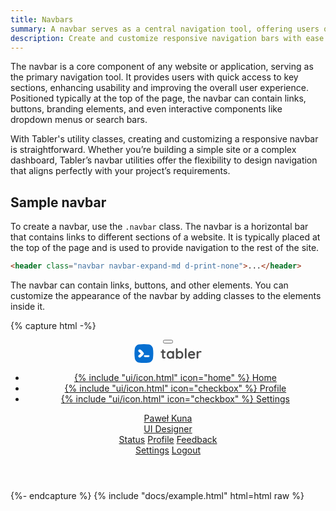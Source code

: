 ```yaml
---
title: Navbars
summary: A navbar serves as a central navigation tool, offering users quick and easy access to key sections of a website or application, improving usability and enhancing the overall user experience.
description: Create and customize responsive navigation bars with ease.
---
```


The navbar is a core component of any website or application, serving as the primary navigation tool. It provides users with quick access to key sections, enhancing usability and improving the overall user experience. Positioned typically at the top of the page, the navbar can contain links, buttons, branding elements, and even interactive components like dropdown menus or search bars.

With Tabler's utility classes, creating and customizing a responsive navbar is straightforward. Whether you’re building a simple site or a complex dashboard, Tabler’s navbar utilities offer the flexibility to design navigation that aligns perfectly with your project’s requirements.



## Sample navbar

To create a navbar, use the `.navbar` class. The navbar is a horizontal bar that contains links to different sections of a website. It is typically placed at the top of the page and is used to provide navigation to the rest of the site.

```html
<header class="navbar navbar-expand-md d-print-none">...</header>
```

The navbar can contain links, buttons, and other elements. You can customize the appearance of the navbar by adding classes to the elements inside it.

{% capture html -%}
<header class="navbar navbar-expand-md d-print-none">
  <div class="container-xl">
    <button
      class="navbar-toggler"
      type="button"
      data-bs-toggle="collapse"
      data-bs-target="#navbar-menu"
      aria-controls="navbar-menu"
      aria-expanded="false"
      aria-label="Toggle navigation"
    >
      <span class="navbar-toggler-icon"></span>
    </button>
    <div class="navbar-brand navbar-brand-autodark d-none-navbar-horizontal pe-0 pe-md-3">
      <a href="javascript:void(0)">
        <svg
          xmlns="http://www.w3.org/2000/svg"
          width="110"
          height="32"
          viewBox="0 0 232 68"
          class="navbar-brand-image"
        >
          <path
            d="M64.6 16.2C63 9.9 58.1 5 51.8 3.4 40 1.5 28 1.5 16.2 3.4 9.9 5 5 9.9 3.4 16.2 1.5 28 1.5 40 3.4 51.8 5 58.1 9.9 63 16.2 64.6c11.8 1.9 23.8 1.9 35.6 0C58.1 63 63 58.1 64.6 51.8c1.9-11.8 1.9-23.8 0-35.6zM33.3 36.3c-2.8 4.4-6.6 8.2-11.1 11-1.5.9-3.3.9-4.8.1s-2.4-2.3-2.5-4c0-1.7.9-3.3 2.4-4.1 2.3-1.4 4.4-3.2 6.1-5.3-1.8-2.1-3.8-3.8-6.1-5.3-2.3-1.3-3-4.2-1.7-6.4s4.3-2.9 6.5-1.6c4.5 2.8 8.2 6.5 11.1 10.9 1 1.4 1 3.3.1 4.7zM49.2 46H37.8c-2.1 0-3.8-1-3.8-3s1.7-3 3.8-3h11.4c2.1 0 3.8 1 3.8 3s-1.7 3-3.8 3z"
            fill="#066fd1"
            style="fill: var(--tblr-primary, #066fd1)"
          ></path>
          <path
            d="M105.8 46.1c.4 0 .9.2 1.2.6s.6 1 .6 1.7c0 .9-.5 1.6-1.4 2.2s-2 .9-3.2.9c-2 0-3.7-.4-5-1.3s-2-2.6-2-5.4V31.6h-2.2c-.8 0-1.4-.3-1.9-.8s-.9-1.1-.9-1.9c0-.7.3-1.4.8-1.8s1.2-.7 1.9-.7h2.2v-3.1c0-.8.3-1.5.8-2.1s1.3-.8 2.1-.8 1.5.3 2 .8.8 1.3.8 2.1v3.1h3.4c.8 0 1.4.3 1.9.8s.8 1.2.8 1.9-.3 1.4-.8 1.8-1.2.7-1.9.7h-3.4v13c0 .7.2 1.2.5 1.5s.8.5 1.4.5c.3 0 .6-.1 1.1-.2.5-.2.8-.3 1.2-.3zm28-20.7c.8 0 1.5.3 2.1.8.5.5.8 1.2.8 2.1v20.3c0 .8-.3 1.5-.8 2.1-.5.6-1.2.8-2.1.8s-1.5-.3-2-.8-.8-1.2-.8-2.1c-.8.9-1.9 1.7-3.2 2.4-1.3.7-2.8 1-4.3 1-2.2 0-4.2-.6-6-1.7-1.8-1.1-3.2-2.7-4.2-4.7s-1.6-4.3-1.6-6.9c0-2.6.5-4.9 1.5-6.9s2.4-3.6 4.2-4.8c1.8-1.1 3.7-1.7 5.9-1.7 1.5 0 3 .3 4.3.8 1.3.6 2.5 1.3 3.4 2.1 0-.8.3-1.5.8-2.1.5-.5 1.2-.7 2-.7zm-9.7 21.3c2.1 0 3.8-.8 5.1-2.3s2-3.4 2-5.7-.7-4.2-2-5.8c-1.3-1.5-3-2.3-5.1-2.3-2 0-3.7.8-5 2.3-1.3 1.5-2 3.5-2 5.8s.6 4.2 1.9 5.7 3 2.3 5.1 2.3zm32.1-21.3c2.2 0 4.2.6 6 1.7 1.8 1.1 3.2 2.7 4.2 4.7s1.6 4.3 1.6 6.9-.5 4.9-1.5 6.9-2.4 3.6-4.2 4.8c-1.8 1.1-3.7 1.7-5.9 1.7-1.5 0-3-.3-4.3-.9s-2.5-1.4-3.4-2.3v.3c0 .8-.3 1.5-.8 2.1-.5.6-1.2.8-2.1.8s-1.5-.3-2.1-.8c-.5-.5-.8-1.2-.8-2.1V18.9c0-.8.3-1.5.8-2.1.5-.6 1.2-.8 2.1-.8s1.5.3 2.1.8c.5.6.8 1.3.8 2.1v10c.8-1 1.8-1.8 3.2-2.5 1.3-.7 2.8-1 4.3-1zm-.7 21.3c2 0 3.7-.8 5-2.3s2-3.5 2-5.8-.6-4.2-1.9-5.7-3-2.3-5.1-2.3-3.8.8-5.1 2.3-2 3.4-2 5.7.7 4.2 2 5.8c1.3 1.6 3 2.3 5.1 2.3zm23.6 1.9c0 .8-.3 1.5-.8 2.1s-1.3.8-2.1.8-1.5-.3-2-.8-.8-1.3-.8-2.1V18.9c0-.8.3-1.5.8-2.1s1.3-.8 2.1-.8 1.5.3 2 .8.8 1.3.8 2.1v29.7zm29.3-10.5c0 .8-.3 1.4-.9 1.9-.6.5-1.2.7-2 .7h-15.8c.4 1.9 1.3 3.4 2.6 4.4 1.4 1.1 2.9 1.6 4.7 1.6 1.3 0 2.3-.1 3.1-.4.7-.2 1.3-.5 1.8-.8.4-.3.7-.5.9-.6.6-.3 1.1-.4 1.6-.4.7 0 1.2.2 1.7.7s.7 1 .7 1.7c0 .9-.4 1.6-1.3 2.4-.9.7-2.1 1.4-3.6 1.9s-3 .8-4.6.8c-2.7 0-5-.6-7-1.7s-3.5-2.7-4.6-4.6-1.6-4.2-1.6-6.6c0-2.8.6-5.2 1.7-7.2s2.7-3.7 4.6-4.8 3.9-1.7 6-1.7 4.1.6 6 1.7 3.4 2.7 4.5 4.7c.9 1.9 1.5 4.1 1.5 6.3zm-12.2-7.5c-3.7 0-5.9 1.7-6.6 5.2h12.6v-.3c-.1-1.3-.8-2.5-2-3.5s-2.5-1.4-4-1.4zm30.3-5.2c1 0 1.8.3 2.4.8.7.5 1 1.2 1 1.9 0 1-.3 1.7-.8 2.2-.5.5-1.1.8-1.8.7-.5 0-1-.1-1.6-.3-.2-.1-.4-.1-.6-.2-.4-.1-.7-.1-1.1-.1-.8 0-1.6.3-2.4.8s-1.4 1.3-1.9 2.3-.7 2.3-.7 3.7v11.4c0 .8-.3 1.5-.8 2.1-.5.6-1.2.8-2.1.8s-1.5-.3-2.1-.8c-.5-.6-.8-1.3-.8-2.1V28.8c0-.8.3-1.5.8-2.1.5-.6 1.2-.8 2.1-.8s1.5.3 2.1.8c.5.6.8 1.3.8 2.1v.6c.7-1.3 1.8-2.3 3.2-3 1.3-.7 2.8-1 4.3-1z"
            fill-rule="evenodd"
            clip-rule="evenodd"
            fill="#4a4a4a"
          ></path>
        </svg>
      </a>
    </div>
    <ul class="navbar-nav">
      <li class="nav-item active">
        <a class="nav-link" href="javascript:void(0)">
          <span class="nav-link-icon">
            {% include "ui/icon.html" icon="home" %}
          </span>
          <span class="nav-link-title"> Home </span>
        </a>
      </li>
      <li class="nav-item">
        <a class="nav-link" href="javascript:void(0)">
          <span class="nav-link-icon"
            >{% include "ui/icon.html" icon="checkbox" %}
          </span>
          <span class="nav-link-title"> Profile </span>
        </a>
      </li>
      <li class="nav-item">
        <a class="nav-link" href="javascript:void(0)">
          <span class="nav-link-icon"
            >{% include "ui/icon.html" icon="checkbox" %}
          </span>
          <span class="nav-link-title"> Settings </span>
        </a>
      </li>
    </ul>
    <div class="navbar-nav flex-row order-md-last ms-auto">
      <div class="nav-item dropdown">
        <a
          href="#"
          class="nav-link d-flex lh-1 text-reset p-0"
          data-bs-toggle="dropdown"
          aria-label="Open user menu"
        >
          <span
            class="avatar avatar-sm"
            style="background-image: url(/static/static/avatars/044m.jpg)"
          ></span>
          <div class="d-none d-xl-block ps-2">
            <div>Paweł Kuna</div>
            <div class="mt-1 small text-secondary">UI Designer</div>
          </div>
        </a>
        <div class="dropdown-menu dropdown-menu-end dropdown-menu-arrow">
          <a href="#" class="dropdown-item">Status</a>
          <a href="./profile.html" class="dropdown-item">Profile</a>
          <a href="#" class="dropdown-item">Feedback</a>
          <div class="dropdown-divider"></div>
          <a href="./settings.html" class="dropdown-item">Settings</a>
          <a href="./sign-in.html" class="dropdown-item">Logout</a>
        </div>
      </div>
    </div>
  </div>
</header>
{%- endcapture %}
{% include "docs/example.html" html=html raw %}